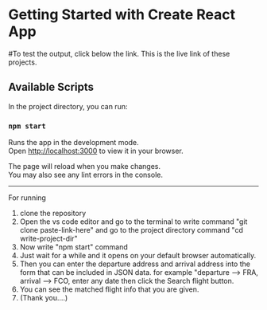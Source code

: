 # Getting Started with Create React App

#To test the output, click below the link. This is the live link of these projects.


## Available Scripts

In the project directory, you can run:

### `npm start`

Runs the app in the development mode.\
Open [http://localhost:3000](http://localhost:3000) to view it in your browser.

The page will reload when you make changes.\
You may also see any lint errors in the console.

---

For running

1. clone the repository
2. Open the vs code editor and go to the terminal to write
   command "git clone paste-link-here"
   and go to the project directory
   command "cd write-project-dir"
3. Now write "npm start" command
4. Just wait for a while and it opens on your default browser automatically.
5. Then you can enter the departure address and arrival address into the form that can be included in JSON data.
   for example "departure --> FRA, arrival --> FCO, enter any date then click the Search flight button.
6. You can see the matched flight info that you are given.
7. (Thank you....)
